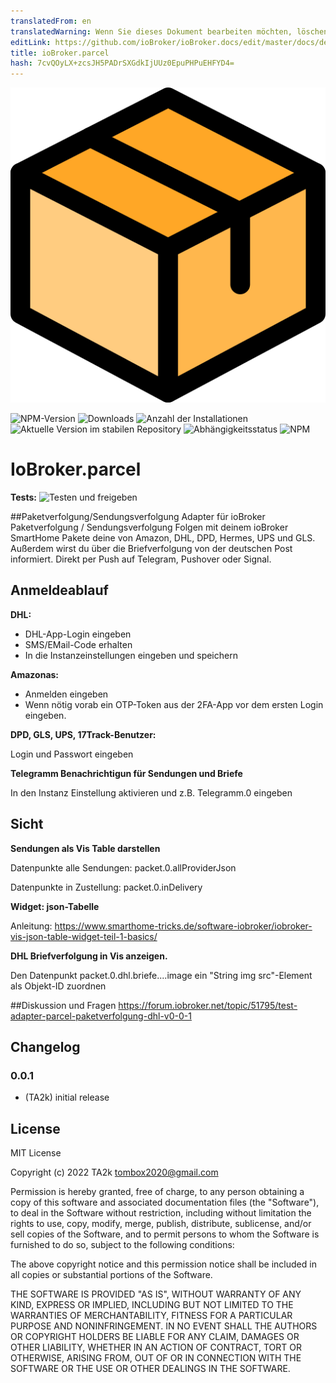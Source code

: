 ```yaml
---
translatedFrom: en
translatedWarning: Wenn Sie dieses Dokument bearbeiten möchten, löschen Sie bitte das Feld "translationsFrom". Andernfalls wird dieses Dokument automatisch erneut übersetzt
editLink: https://github.com/ioBroker/ioBroker.docs/edit/master/docs/de/adapterref/iobroker.parcel/README.md
title: ioBroker.parcel
hash: 7cvQOyLX+zcsJH5PADrSXGdkIjUUz0EpuPHPuEHFYD4=
---
```

![Logo](../../../en/adapterref/iobroker.parcel/admin/parcel.png)

![NPM-Version](https://img.shields.io/npm/v/iobroker.parcel.svg)
![Downloads](https://img.shields.io/npm/dm/iobroker.parcel.svg)
![Anzahl der Installationen](https://iobroker.live/badges/parcel-installed.svg)
![Aktuelle Version im stabilen Repository](https://iobroker.live/badges/parcel-stable.svg)
![Abhängigkeitsstatus](https://img.shields.io/david/TA2k/iobroker.parcel.svg)
![NPM](https://nodei.co/npm/iobroker.parcel.png?downloads=true)

# IoBroker.parcel
**Tests:** ![Testen und freigeben](https://github.com/TA2k/ioBroker.parcel/workflows/Test%20and%20Release/badge.svg)

##Paketverfolgung/Sendungsverfolgung Adapter für ioBroker
Paketverfolgung / Sendungsverfolgung Folgen mit deinem ioBroker SmartHome Pakete deine von Amazon, DHL, DPD, Hermes, UPS und GLS. Außerdem wirst du über die Briefverfolgung von der deutschen Post informiert. Direkt per Push auf Telegram, Pushover oder Signal.

## Anmeldeablauf
**DHL:**

* DHL-App-Login eingeben
* SMS/EMail-Code erhalten
* In die Instanzeinstellungen eingeben und speichern

**Amazonas:**

* Anmelden eingeben
* Wenn nötig vorab ein OTP-Token aus der 2FA-App vor dem ersten Login eingeben.

**DPD, GLS, UPS, 17Track-Benutzer:**

Login und Passwort eingeben

**Telegramm Benachrichtigun für Sendungen und Briefe**

In den Instanz Einstellung aktivieren und z.B. Telegramm.0 eingeben

## Sicht ##
**Sendungen als Vis Table darstellen**

Datenpunkte alle Sendungen: packet.0.allProviderJson

Datenpunkte in Zustellung: packet.0.inDelivery

**Widget: json-Tabelle**

Anleitung: https://www.smarthome-tricks.de/software-iobroker/iobroker-vis-json-table-widget-teil-1-basics/

**DHL Briefverfolgung in Vis anzeigen.**

Den Datenpunkt packet.0.dhl.briefe....image ein "String img src"-Element als Objekt-ID zuordnen

##Diskussion und Fragen
<https://forum.iobroker.net/topic/51795/test-adapter-parcel-paketverfolgung-dhl-v0-0-1>

## Changelog

### 0.0.1

* (TA2k) initial release

## License

MIT License

Copyright (c) 2022 TA2k <tombox2020@gmail.com>

Permission is hereby granted, free of charge, to any person obtaining a copy
of this software and associated documentation files (the "Software"), to deal
in the Software without restriction, including without limitation the rights
to use, copy, modify, merge, publish, distribute, sublicense, and/or sell
copies of the Software, and to permit persons to whom the Software is
furnished to do so, subject to the following conditions:

The above copyright notice and this permission notice shall be included in all
copies or substantial portions of the Software.

THE SOFTWARE IS PROVIDED "AS IS", WITHOUT WARRANTY OF ANY KIND, EXPRESS OR
IMPLIED, INCLUDING BUT NOT LIMITED TO THE WARRANTIES OF MERCHANTABILITY,
FITNESS FOR A PARTICULAR PURPOSE AND NONINFRINGEMENT. IN NO EVENT SHALL THE
AUTHORS OR COPYRIGHT HOLDERS BE LIABLE FOR ANY CLAIM, DAMAGES OR OTHER
LIABILITY, WHETHER IN AN ACTION OF CONTRACT, TORT OR OTHERWISE, ARISING FROM,
OUT OF OR IN CONNECTION WITH THE SOFTWARE OR THE USE OR OTHER DEALINGS IN THE
SOFTWARE.